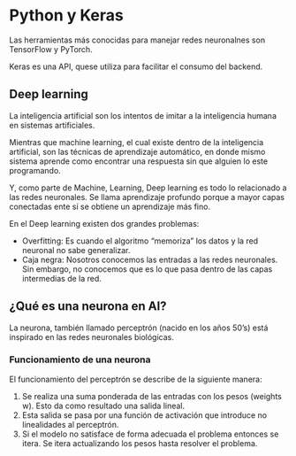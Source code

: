 # Python y Keras

Las herramientas más conocidas para manejar redes neuronalnes son TensorFlow y PyTorch.

Keras es una API, quese utiliza para facilitar el consumo del backend.

## Deep learning

La inteligencia artificial son los intentos de imitar a la inteligencia humana en sistemas artificiales.

Mientras que machine learning, el cual existe dentro de la inteligencia artificial, son las técnicas de aprendizaje automático, en donde mismo sistema aprende como encontrar una respuesta sin que alguien lo este programando.

Y, como parte de Machine, Learning, Deep learning es todo lo relacionado a las redes neuronales. Se llama aprendizaje profundo porque a mayor capas conectadas ente sí se obtiene un aprendizaje más fino.

En el Deep learning existen dos grandes problemas:

- Overfitting: Es cuando el algoritmo “memoriza” los datos y la red neuronal no sabe generalizar.
- Caja negra: Nosotros conocemos las entradas a las redes neuronales. Sin embargo, no conocemos que es lo que pasa dentro de las capas intermedias de la red.

## ¿Qué es una neurona en AI?

La neurona, también llamado perceptrón (nacido en los años 50’s) está inspirado en las redes neuronales biológicas.

### Funcionamiento de una neurona

El funcionamiento del perceptrón se describe de la siguiente manera:

1. Se realiza una suma ponderada de las entradas con los pesos (weights w). Esto da como resultado una salida lineal.
2. Esta salida se pasa por una función de activación que introduce no linealidades al perceptrón.
3. Si el modelo no satisface de forma adecuada el problema entonces se itera. Se itera actualizando los pesos hasta resolver el problema.
